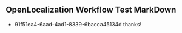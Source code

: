 ## OpenLocalization Workflow Test MarkDown
* 91f51ea4-6aad-4ad1-8339-6bacca45134d thanks!

<!--HONumber=Jul16_HO4-->


